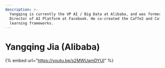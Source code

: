 ```yaml
---
description: >-
  Yangqing is currently the VP AI / Big Data at Alibaba, and was formerly
  Director of AI Platform at Facebook. He co-created the Caffe2 and Caffe deep
  learning frameworks.
---
```


# Yangqing Jia \(Alibaba\)

{% embed url="https://youtu.be/s2MWUamDYUI" %}



